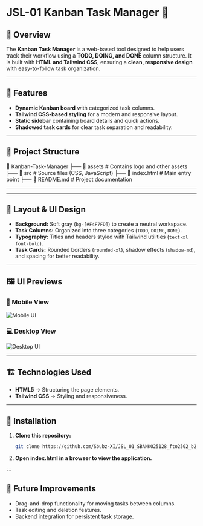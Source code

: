 # JSL-01 Kanban Task Manager 🚀

## 📌 Overview

The **Kanban Task Manager** is a web-based tool designed to help users track their workflow using a **TODO, DOING, and DONE** column structure. It is built with **HTML and Tailwind CSS**, ensuring a **clean, responsive design** with easy-to-follow task organization.

---

## 🎯 Features

- **Dynamic Kanban board** with categorized task columns.
- **Tailwind CSS-based styling** for a modern and responsive layout.
- **Static sidebar** containing board details and quick actions.
- **Shadowed task cards** for clear task separation and readability.

---

## 📜 Project Structure

📂 Kanban-Task-Manager ├── 📂 assets # Contains logo and other assets ├── 📂 src # Source files (CSS, JavaScript) ├── 📜 index.html # Main entry point ├── 📜 README.md # Project documentation

---

---

## 📐 Layout & UI Design

- **Background:** Soft gray (`bg-[#F4F7FD]`) to create a neutral workspace.
- **Task Columns:** Organized into three categories (`TODO`, `DOING`, `DONE`).
- **Typography:** Titles and headers styled with Tailwind utilities (`text-xl font-bold`).
- **Task Cards:** Rounded borders (`rounded-xl`), shadow effects (`shadow-md`), and spacing for better readability.

---

## 🖼 UI Previews

### **📱 Mobile View**

![Mobile UI](./explainer-images/mobile-preview.png)

### **💻 Desktop View**

![Desktop UI](./explainer-images/desktop-preview.png)

---

## 🏗 Technologies Used

- **HTML5** → Structuring the page elements.
- **Tailwind CSS** → Styling and responsiveness.

---

## 🔧 Installation

1. **Clone this repository:**

   ```sh
   git clone https://github.com/Sbubz-XI/JSL_01_SBANKO25128_fto2502_b2_Sbabalo-NKompela_JSL01.git

   ```

2. **Open index.html in a browser to view the application.**

--

## 📌 Future Improvements

- Drag-and-drop functionality for moving tasks between columns.
- Task editing and deletion features.
- Backend integration for persistent task storage.

